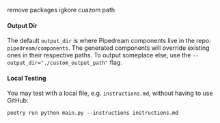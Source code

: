 remove packages 
igkore cuazom path

#### Output Dir

The default `output_dir` is where Pipedream components live in the repo: `pipedream/components`. The generated components
will override existing ones in their respective paths. To output someplace else, use the `--output_dir="./custom_output_path"`
flag.

#### Local Testing

You may test with a local file, e.g. `instructions.md`, without having to use GitHub:

```
poetry run python main.py --instructions instructions.md
```
